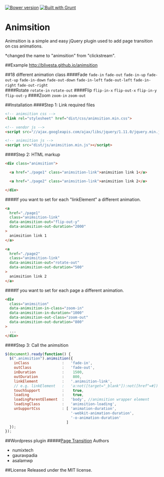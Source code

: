 [![Bower version](https://badge.fury.io/bo/animsition.svg)](http://badge.fury.io/bo/animsition) [![Built with Grunt](https://cdn.gruntjs.com/builtwith.png)](http://gruntjs.com/)

Animsition
==================

Animsition is a simple and easy jQuery plugin used to add page transition on css animations.

*changed the name to "animsition" from "clickstream".

##Example
http://blivesta.github.io/animsition

##18 different animation class
####Fade
`fade-in` `fade-out` `fade-in-up` `fade-out-up` `fade-in-down` `fade-out-down` `fade-in-left` `fade-out-left` `fade-in-right` `fade-out-right`  
####Rotate
`rotate-in` `rotate-out`
####Flip
`flip-in-x` `flip-out-x` `flip-in-y` `flip-out-y`
####Zoom
`zoom-in` `zoom-out`

##Installation
####Step 1: Link required files
~~~ html
<!-- animsition css -->
<link rel="stylesheet" href="dist/css/animsition.min.css">

<!-- vendor js -->
<script src="//ajax.googleapis.com/ajax/libs/jquery/1.11.0/jquery.min.js"></script>

<!-- animsition js -->
<script src="dist/js/animsition.min.js"></script>
~~~

####Step 2: HTML markup
~~~ html
<div class="animsition">

  <a href="./page1" class="animsition-link">animsition link 1</a>

  <a href="./page2" class="animsition-link">animsition link 2</a>

</div>
~~~

####If you want to set for each "linkElement" a different animation. 
~~~ html
<a 
  href="./page1" 
  class="animsition-link" 
  data-animsition-out="flip-out-y"
  data-animsition-out-duration="2000"
>
  animsition link 1
</a>

<a 
  href="./page2" 
  class="animsition-link" 
  data-animsition-out="rotate-out"
  data-animsition-out-duration="500"
>
  animsition link 2
</a>
~~~

####If you want to set for each page a different animation.</h4>  
~~~ html
<div 
  class="animsition" 
  data-animsition-in-class="zoom-in"
  data-animsition-in-duration="1000"
  data-animsition-out-class="zoom-out"
  data-animsition-out-duration="800"
>
  ...
</div>
~~~

####Step 3: Call the animsition
~~~ js
$(document).ready(function() {
  $(".animsition").animsition({
    inClass               :   'fade-in',
    outClass              :   'fade-out',
    inDuration            :    1500,
    outDuration           :    800,
    linkElement           :   '.animsition-link', 
    // e.g. linkElement   :   'a:not([target="_blank"]):not([href^=#])'
    touchSupport          :    true, 
    loading               :    true,
    loadingParentElement  :   'body', //animsition wrapper element
    loadingClass          :   'animsition-loading',
    unSupportCss          : [ 'animation-duration',
                              '-webkit-animation-duration',
                              '-o-animation-duration'
                            ]
  });
}); 
~~~

##Wordpress plugin
#####[Page Transition](http://wordpress.org/plugins/page-transition/ "Page Transition")
Authors

- numixtech
- gauravpadia
- asalamwp

##License
Released under the MIT license.
